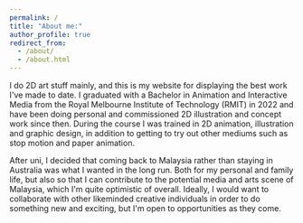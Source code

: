 ```yaml
---
permalink: /
title: "About me:"
author_profile: true
redirect_from: 
  - /about/
  - /about.html
---
```


I do 2D art stuff mainly, and this is my website for displaying the best work I've made to date. I graduated with a Bachelor in Animation and Interactive Media from the Royal Melbourne Institute of Technology (RMIT) in 2022 and have been doing personal and commissioned 2D illustration and concept work since then. During the course I was trained in 2D animation, illustration and graphic design, in addition to getting to try out other mediums such as stop motion and paper animation.

After uni, I decided that coming back to Malaysia rather than staying in Australia was what I wanted in the long run. Both for my personal and family life, but also so that I can contribute to the potential media and arts scene of Malaysia, which I'm quite optimistic of overall. Ideally, I would want to collaborate with other likeminded creative individuals in order to do something new and exciting, but I'm open to opportunities as they come. 
